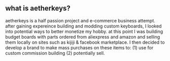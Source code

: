 ## what is aetherkeys?

aetherkeys is a half passion project and e-commerce business attempt. after gaining expereince building and modding custom keyboards, I looked into
potential ways to better monetize my hobby. at this point I was building budget boards with parts ordered from aliexpress and amazon and selling them
locally on sites such as kijiji & facebook marketplace. I then decided to develop a brand to make mass purchases on these items to: (1) use for custom 
commission building (2) potentially sell. 

